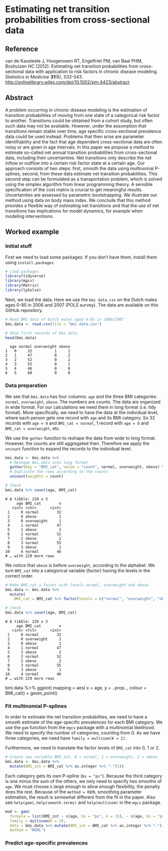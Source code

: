 Estimating net transition probabilities from cross-sectional data
================

## Reference

van de Kassteele J, Hoogenveen RT, Engelfriet PM, van Baal PHM,
Boshuizen HC (2012). Estimating net transition probabilities from
cross-sectional data with application to risk factors in chronic disease
modeling. *Statistics in Medicine* **31**(6), 533-543.
<http://onlinelibrary.wiley.com/doi/10.1002/sim.4423/abstract>

## Abstract

A problem occurring in chronic disease modeling is the estimation of
transition probabilities of moving from one state of a categorical risk
factor to another. Transitions could be obtained from a cohort study,
but often such data may not be available. However, under the assumption
that transitions remain stable over time, age specific cross-sectional
prevalence data could be used instead. Problems that then arise are
parameter identifiability and the fact that age dependent
cross-sectional data are often noisy or are given in age intervals. In
this paper we propose a method to estimate so-called net annual
transition probabilities from cross-sectional data, including their
uncertainties. Net transitions only describe the net inflow or outflow
into a certain risk factor state at a certain age. Our approach consists
of two steps: first, smooth the data using multinomial P-splines,
second, from these data estimate net transition probabilities. This
second step can be formulated as a transportation problem, which is
solved using the simplex algorithm from linear programming theory. A
sensible specification of the cost matrix is crucial to get meaningful
results. Uncertainties are assessed by parametric bootstrapping. We
illustrate our method using data on body mass index. We conclude that
this method provides a flexible way of estimating net transitions and
that the use of net transitions has implications for model dynamics, for
example when modeling interventions.

## Worked example

### Initial stuff

First we need to load some packages. If you don’t have them, install
them using `install.packages`.

``` r
# Load packages
library(tidyverse)
library(mgcv)
library(Matrix)
library(lpSolve)
```

Next, we load the data. Here we use the `bmi data.csv` on the Dutch
males ages 0-85 in 2006 and 2007 (POLS survey). The data are available
on this GitHub repository.

``` r
# Read BMI data of Dutch males aged 0-85 in 2006/2007
bmi.data <- read.csv(file = "bmi data.csv")

# Show first records of bmi.data
head(bmi.data)
```

``` 
  age normal overweight obese
1   0     32          1     1
2   1     47          0     2
3   2     52          0     2
4   3     55          0     1
5   4     46          0     0
6   5     68          0     0
```

### Data preparation

We see that `bmi.data` has four columns: `age` and the three BMI
categories: `normal`, `overweight`, `obese`. The numbers are counts. The
data are organized in wide format. For our calculations we need them in
long format (i.e. tidy format). More specifically, we need to have the
data at the individual level, where each person gets one record with
`age` and its BMI category. So 32 records with `age = 0` and `BMI_cat =
normal`, 1 record with `age = 0` and `BMI_cat = overweight`, etc.

We use the `gather` function to reshape the data from wide to long
format. However, the counts are still aggregated then. Therefore we
apply the `uncount` function to expand the records to the individual
level.

``` r
bmi.data <- bmi.data %>%
  # Reshape bmi.data into long format
  gather(key = "BMI_cat", value = "count", normal, overweight, obese) %>% 
  # Duplicate the rows according to the counts
  uncount(weights = count)

# Check
bmi.data %>% count(age, BMI_cat)
```

    # A tibble: 239 x 3
         age BMI_cat        n
       <int> <chr>      <int>
     1     0 normal        32
     2     0 obese          1
     3     0 overweight     1
     4     1 normal        47
     5     1 obese          2
     6     2 normal        52
     7     2 obese          2
     8     3 normal        55
     9     3 obese          1
    10     4 normal        46
    # … with 229 more rows

We notice that `obese` is before `overweight`, according to the
alphabet. We turn `BMI_cat` into a categorical variable (factor) having
the levels in the correct order.

``` r
# Make BMI_cat a factor with levels normal, overweight and obese
bmi.data <- bmi.data %>%
  mutate(
    BMI_cat = BMI_cat %>% factor(levels = c("normal", "overweight", "obese")))

# Check
bmi.data %>% count(age, BMI_cat)
```

    # A tibble: 239 x 3
         age BMI_cat        n
       <int> <fct>      <int>
     1     0 normal        32
     2     0 overweight     1
     3     0 obese          1
     4     1 normal        47
     5     1 obese          2
     6     2 normal        52
     7     2 obese          2
     8     3 normal        55
     9     3 obese          1
    10     4 normal        46
    # … with 229 more rows

bmi.data %\>% ggplot( mapping = aes( x = age, y = ..prop.., colour =
BMI\_cat)) + geom\_point()

### Fit multinomial P-splines

In order to estimate the net transition probabilties, we need to have a
smooth estimate of the age-specific prevalences for each BMI category.
We use the `gam` function from the `mgcv` package with a multinomial
likelihood. We need to specify the number of categories, counting from
0. As we have three categories, we need have `family = multinom(K = 2)`.

Furthermore, we need to translate the factor levels of `BMI_cat` into 0,
1 or 2.

``` r
# Create new variable BMI_int, 0 = normal, 1 = overweight, 2 = obese
bmi.data <- bmi.data %>%
  mutate(BMI_int = BMI_cat %>% as.integer %>% "-"(1))
```

Each category gets its own P-spline (`bs = "ps"`). Because the third
category is one minus the sum of the others, we only need to specify two
smooths of `age`. We must choose `k` large enough to allow enough
flexibility, the penalty does the rest. Because of the `method = REML`
smoothing parameter estimation, the result is somewhat different from
the fit in the paper. Also see `help(gam)`, `help(smooth.terms)` and
`help(multinom)` in the `mgcv` package.

``` r
mod <- gam(
  formula = list(BMI_int ~ s(age, bs = "ps", k = 15), ~ s(age, bs = "ps", k = 15)),
  family = multinom(K = 2),
  data = bmi.data %>% mutate(BMI_int = BMI_cat %>% as.integer %>% "-"(1)),
  method = "REML")
```

### Predict age-specific prevalences
